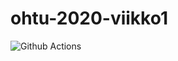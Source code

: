 # ohtu-2020-viikko1

![Github Actions](https://github.com/LindaJT/ohtu-2020-viikko1/workflows/Java%20CI%20with%20Gradle/badge.svg)
